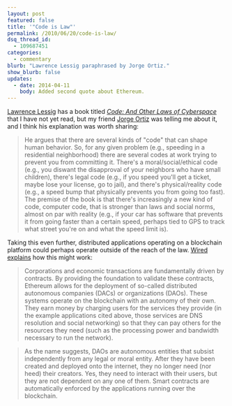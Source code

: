 ```yaml
---
layout: post
featured: false
title: '"Code is Law"'
permalink: /2010/06/20/code-is-law/
dsq_thread_id:
  - 109687451
categories:
  - commentary
blurb: "Lawrence Lessig paraphrased by Jorge Ortiz."
show_blurb: false
updates:
  - date: 2014-04-11
    body: Added second quote about Ethereum.
---
```

[Lawrence Lessig][1] has a book titled [*Code: And Other Laws of Cyberspace*][2] that I have not yet read, but my friend [Jorge Ortiz][3] was telling me about it, and I think his explanation was worth sharing:

> He argues that there are several kinds of "code" that can shape human behavior. So, for any given problem (e.g., speeding in a residential neighborhood) there are several codes at work trying to prevent you from committing it. There's a moral/social/ethical code (e.g., you diswant the disapproval of your neighbors who have small children), there's legal code (e.g., if you speed you'll get a ticket, maybe lose your license, go to jail), and there's physical/reality code (e.g., a speed bump that physically prevents you from going too fast). The premise of the book is that there's increasingly a new kind of code, computer code, that is stronger than laws and social norms, almost on par with reality (e.g., if your car has software that prevents it from going faster than a certain speed, perhaps tied to GPS to track what street you're on and what the speed limit is).

Taking this even further, distributed applications operating on a blockchain platform could perhaps operate outside of the reach of the law. [Wired explains][4] how this might work:

> Corporations and economic transactions are fundamentally driven by contracts. By providing the foundation to validate these contracts, Ethereum allows for the deployment of so-called distributed autonomous companies (DACs) or organizations (DAOs). These systems operate on the blockchain with an autonomy of their own. They earn money by charging users for the services they provide (in the example applications cited above, those services are DNS resolution and social networking) so that they can pay others for the resources they need (such as the processing power and bandwidth necessary to run the network).

> As the name suggests, DAOs are autonomous entities that subsist independently from any legal or moral entity. After they have been created and deployed onto the internet, they no longer need (nor heed) their creators. Yes, they need to interact with their users, but they are not dependent on any one of them. Smart contracts are automatically enforced by the applications running over the blockchain.

 [1]: http://en.wikipedia.org/wiki/Lawrence_Lessig
 [2]: http://codev2.cc/
 [3]: http://twitter.com/jorgeortiz85
 [4]: http://www.wired.com/2014/03/decentralized-applications-built-bitcoin-great-except-whos-responsible-outcomes/
